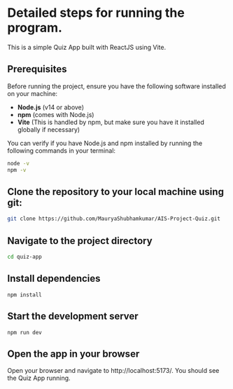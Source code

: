 
# Detailed steps for running the program.

This is a simple Quiz App built with ReactJS using Vite.  

## Prerequisites

Before running the project, ensure you have the following software installed on your machine:

- **Node.js** (v14 or above)
- **npm** (comes with Node.js)
- **Vite** (This is handled by npm, but make sure you have it installed globally if necessary)

You can verify if you have Node.js and npm installed by running the following commands in your terminal:

```bash
node -v
npm -v

```
## Clone the repository to your local machine using git:
 ```bash
 git clone https://github.com/MauryaShubhamkumar/AIS-Project-Quiz.git
  ```

## Navigate to the project directory
``` bash
cd quiz-app
```

## Install dependencies
```
npm install
```
## Start the development server

```
npm run dev
```

## Open the app in your browser
Open your browser and navigate to http://localhost:5173/. You should see the Quiz App running.


 